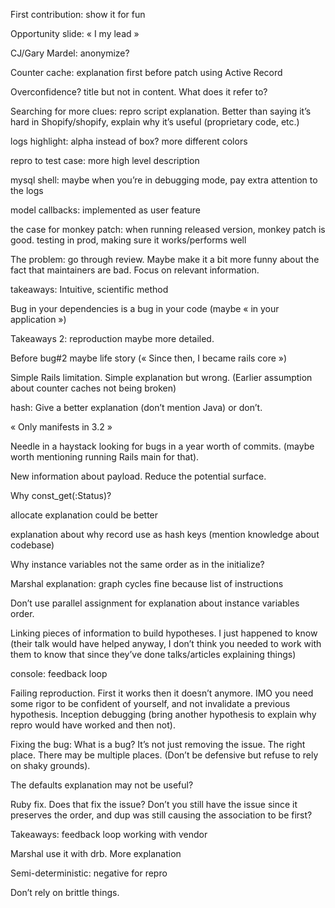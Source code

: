 First contribution: show it for fun

Opportunity slide: « I my lead »

CJ/Gary Mardel: anonymize?

Counter cache: explanation first before patch using Active Record

Overconfidence? title but not in content. What does it refer to?

Searching for more clues: repro script explanation. Better than saying it’s hard in Shopify/shopify, explain why it’s useful (proprietary code, etc.)

logs highlight: alpha instead of box? more different colors

repro to test case: more high level description

mysql shell: maybe when you’re in debugging mode, pay extra attention to the logs

model callbacks: implemented as user feature

the case for monkey patch: when running released version, monkey patch is good. testing in prod, making sure it works/performs well

The problem: go through review. Maybe make it a bit more funny about the fact that maintainers are bad. Focus on relevant information.

takeaways: Intuitive, scientific method

Bug in your dependencies is a bug in your code (maybe « in your application »)

Takeaways 2: reproduction maybe more detailed.

Before bug#2 maybe life story (« Since then, I became rails core »)

Simple Rails limitation. Simple explanation but wrong. (Earlier assumption about counter caches not being broken)

hash: Give a better explanation (don’t mention Java) or don’t.

« Only manifests in 3.2 »

Needle in a haystack looking for bugs in a year worth of commits. (maybe worth mentioning running Rails main for that).

New information about payload. Reduce the potential surface.

Why const_get(:Status)?

allocate explanation could be better

explanation about why record use as hash keys (mention knowledge about codebase)

Why instance variables not the same order as in the initialize?

Marshal explanation: graph cycles fine because list of instructions

Don’t use parallel assignment for explanation about instance variables order.

Linking pieces of information to build hypotheses. I just happened to know (their talk would have helped anyway, I don’t think you needed to work with them to know that since they’ve done talks/articles explaining things)

console: feedback loop

Failing reproduction. First it works then it doesn’t anymore. IMO you need some rigor to be confident of yourself, and not invalidate a previous hypothesis. Inception debugging (bring another hypothesis to explain why repro would have worked and then not).

Fixing the bug: What is a bug? It’s not just removing the issue. The right place. There may be multiple places. (Don’t be defensive but refuse to rely on shaky grounds).

The defaults explanation may not be useful?

Ruby fix. Does that fix the issue? Don’t you still have the issue since it preserves the order, and dup was still causing the association to be first?

Takeaways: feedback loop working with vendor

Marshal use it with drb. More explanation

Semi-deterministic: negative for repro

Don’t rely on brittle things.
